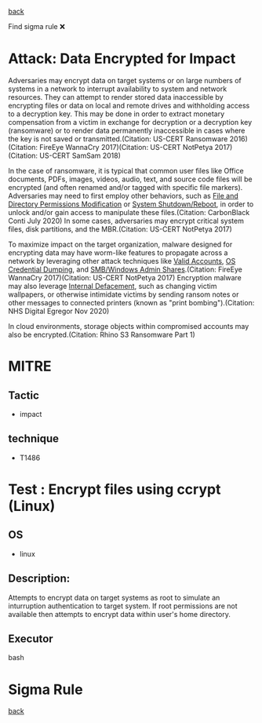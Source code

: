 
[back](../index.md)

Find sigma rule :x: 

# Attack: Data Encrypted for Impact 

Adversaries may encrypt data on target systems or on large numbers of systems in a network to interrupt availability to system and network resources. They can attempt to render stored data inaccessible by encrypting files or data on local and remote drives and withholding access to a decryption key. This may be done in order to extract monetary compensation from a victim in exchange for decryption or a decryption key (ransomware) or to render data permanently inaccessible in cases where the key is not saved or transmitted.(Citation: US-CERT Ransomware 2016)(Citation: FireEye WannaCry 2017)(Citation: US-CERT NotPetya 2017)(Citation: US-CERT SamSam 2018)

In the case of ransomware, it is typical that common user files like Office documents, PDFs, images, videos, audio, text, and source code files will be encrypted (and often renamed and/or tagged with specific file markers). Adversaries may need to first employ other behaviors, such as [File and Directory Permissions Modification](https://attack.mitre.org/techniques/T1222) or [System Shutdown/Reboot](https://attack.mitre.org/techniques/T1529), in order to unlock and/or gain access to manipulate these files.(Citation: CarbonBlack Conti July 2020) In some cases, adversaries may encrypt critical system files, disk partitions, and the MBR.(Citation: US-CERT NotPetya 2017) 

To maximize impact on the target organization, malware designed for encrypting data may have worm-like features to propagate across a network by leveraging other attack techniques like [Valid Accounts](https://attack.mitre.org/techniques/T1078), [OS Credential Dumping](https://attack.mitre.org/techniques/T1003), and [SMB/Windows Admin Shares](https://attack.mitre.org/techniques/T1021/002).(Citation: FireEye WannaCry 2017)(Citation: US-CERT NotPetya 2017) Encryption malware may also leverage [Internal Defacement](https://attack.mitre.org/techniques/T1491/001), such as changing victim wallpapers, or otherwise intimidate victims by sending ransom notes or other messages to connected printers (known as "print bombing").(Citation: NHS Digital Egregor Nov 2020)
 
In cloud environments, storage objects within compromised accounts may also be encrypted.(Citation: Rhino S3 Ransomware Part 1)

# MITRE
## Tactic
  - impact


## technique
  - T1486


# Test : Encrypt files using ccrypt (Linux)
## OS
  - linux


## Description:
Attempts to encrypt data on target systems as root to simulate an inturruption authentication to target system. If root permissions are not available then attempts to encrypt data within user's home directory.


## Executor
bash

# Sigma Rule


[back](../index.md)
